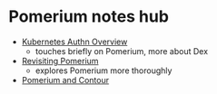 # Pomerium notes hub

- [Kubernetes Authn Overview](0frp2-s0jy2-5c9h0-w94eh-2je8t)
  - touches briefly on Pomerium, more about Dex
- [Revisiting Pomerium](meskp-gdg9b-mv8ad-jnn3z-9ctc7)
  - explores Pomerium more thoroughly
- [Pomerium and Contour](wfdwb-w1fgd-0t9s7-actr1-2ptr9)
